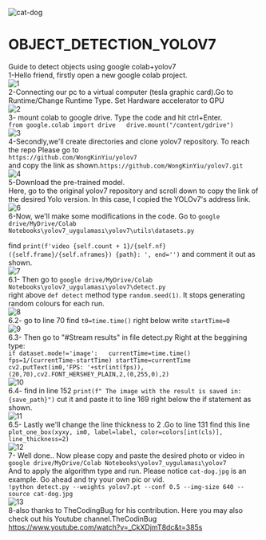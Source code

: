 
![cat-dog](https://github.com/iamselimyildiz/OBJECT_DETECTION_YOLOV7/assets/94224409/152950cf-12ea-41ec-9dd4-bd63d50ad667)  
# OBJECT_DETECTION_YOLOV7
Guide to detect objects using google colab+yolov7  
1-Hello friend, firstly open a new google colab project.  
![1](https://github.com/iamselimyildiz/OBJECT_DETECTION_YOLOV7/assets/94224409/ed336663-cd77-4904-b401-8fec2591aa40)  
2-Connecting our pc to a virtual computer (tesla graphic card).Go to Runtime/Change Runtime Type. Set Hardware accelerator to GPU  
![2](https://github.com/iamselimyildiz/OBJECT_DETECTION_YOLOV7/assets/94224409/43d193c1-4466-4a45-a966-3ea6ab9a7220)  
3- mount colab to google drive. Type the code and hit ctrl+Enter.  
`from google.colab import drive  
drive.mount("/content/gdrive")  
`  
![3](https://github.com/iamselimyildiz/OBJECT_DETECTION_YOLOV7/assets/94224409/d82e8864-a6ba-470d-b198-3382a6ba4b3d)  
4-Secondly,we'll create directories and clone  yolov7 repository. To reach the repo Please go to  
`https://github.com/WongKinYiu/yolov7`  
and copy the link as shown.`https://github.com/WongKinYiu/yolov7.git`  
![4](https://github.com/iamselimyildiz/OBJECT_DETECTION_YOLOV7/assets/94224409/5902cc5c-15d7-43cb-ae94-e5a8ba27ac12)  
5-Download the pre-trained model.   
Here, go to the original yolov7 repository and scroll down to copy the link of the desired Yolo version. In this case, I copied the YOLOv7's address link.  
![6](https://github.com/iamselimyildiz/OBJECT_DETECTION_YOLOV7/assets/94224409/767c8778-fbaf-4730-b0c2-3857a89c7b2b)  
6-Now, we'll make some modifications in the code.  Go to `google drive/MyDrive/Colab Notebooks\yolov7_uygulaması\yolov7\utils\datasets.py`  

find `print(f'video {self.count + 1}/{self.nf} ({self.frame}/{self.nframes}) {path}: ', end='')` and comment it out as shown.  
![7](https://github.com/iamselimyildiz/OBJECT_DETECTION_YOLOV7/assets/94224409/9dc43e16-c076-44ed-b1c0-c4d14d12c255)  
6.1- Then go to `google drive/MyDrive/Colab Notebooks\yolov7_uygulaması\yolov7\detect.py`  
right above `def detect` method type `random.seed(1)`. It stops generating random colours for each run.  
![8](https://github.com/iamselimyildiz/OBJECT_DETECTION_YOLOV7/assets/94224409/f174847a-fae7-459f-94a5-edb286675c9a)  
6.2- go to line 70 find `t0=time.time()` right below write `startTime=0  `  
![9](https://github.com/iamselimyildiz/OBJECT_DETECTION_YOLOV7/assets/94224409/600e9985-9f6f-4ff4-94d9-1d542296c866)  
6.3- Then go to "#Stream results" in file detect.py Right at the beggining type:    
      `if dataset.mode!='image':  
              currentTime=time.time()
              fps=1/(currentTime-startTime)
              startTime=currentTime
              cv2.putText(im0,'FPS: '+str(int(fps)),(20,70),cv2.FONT_HERSHEY_PLAIN,2,(0,255,0),2)`  
![10](https://github.com/iamselimyildiz/OBJECT_DETECTION_YOLOV7/assets/94224409/a4f3359c-9457-471b-a15d-a5c50b0ae853)  
6.4- find in line 152 `print(f" The image with the result is saved in: {save_path}")` cut it and paste it to line 169 right below the if statement as shown.    
![11](https://github.com/iamselimyildiz/OBJECT_DETECTION_YOLOV7/assets/94224409/faa3cd3c-7329-48ad-be41-af1f1e4a5cca)  
6.5- Lastly we'll change the line thickness to 2 .Go to line 131 find this line  
`plot_one_box(xyxy, im0, label=label, color=colors[int(cls)], line_thickness=2)`    
![12](https://github.com/iamselimyildiz/OBJECT_DETECTION_YOLOV7/assets/94224409/8f3d92bf-80b0-4dc4-9271-bf7441d09b8a)  
7- Well done.. Now please copy and paste the desired photo or video  in `google drive/MyDrive/Colab Notebooks\yolov7_uygulaması\yolov7`    
And to apply the algorithm type and run. Please notice `cat-dog.jpg` is an example. Go ahead and try your own pic or vid.  
`!python detect.py --weights yolov7.pt --conf 0.5 --img-size 640 --source cat-dog.jpg`  
![13](https://github.com/iamselimyildiz/OBJECT_DETECTION_YOLOV7/assets/94224409/6cefe305-fdc9-478b-b0ca-77c2d94c66f0)  
8-also thanks to TheCodingBug for his contribution. Here you may also check out his Youtube channel.TheCodinBug  
https://www.youtube.com/watch?v=_CkXDjmT8dc&t=385s  












